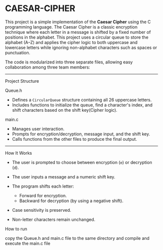 ﻿# CAESAR-CIPHER


This project is a simple implementation of the **Caesar Cipher** using the C programming language. The Caesar Cipher is a classic encryption technique where each letter in a message is shifted by a fixed number of positions in the alphabet. This project uses a circular queue to store the alphabet (A–Z) and applies the cipher logic to both uppercase and lowercase letters while ignoring non-alphabet characters such as spaces or punctuation.

The code is modularized into three separate files, allowing easy collaboration among three team members:

---

 Project Structure


Queue.h

  * Defines a `CircularQueue` structure containing all 26 uppercase letters.
  * Includes functions to initialize the queue, find a character's index, and shift characters based on the shift key(Cipher logic).


main.c

  * Manages user interaction.
  * Prompts for encryption/decryption, message input, and the shift key.
  * Calls functions from the other files to produce the final output.

---

How It Works

* The user is prompted to choose between encryption (`e`) or decryption (`d`).
* The user inputs a message and a numeric shift key.
* The program shifts each letter:

  * Forward for encryption.
  * Backward for decryption (by using a negative shift).
* Case sensitivity is preserved.
* Non-letter characters remain unchanged.



How to run


copy the Queue.h and main.c file to the same directory and compile and execute the main.c file
